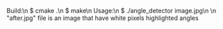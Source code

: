 Build:\n
$ cmake .\n
$ make\n
Usage:\n
$ ./angle_detector image.jpg\n
\n
"after.jpg" file is an image that have white pixels highlighted angles 
